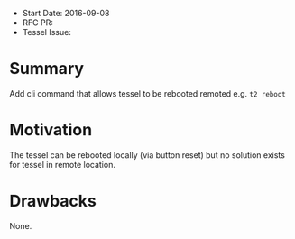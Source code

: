 - Start Date: 2016-09-08
- RFC PR: 
- Tessel Issue: 

# Summary

Add cli command that allows tessel to be rebooted remoted e.g. `t2 reboot`

# Motivation
The tessel can be rebooted locally (via button reset) but no solution exists for tessel in remote location.

# Drawbacks
None.

